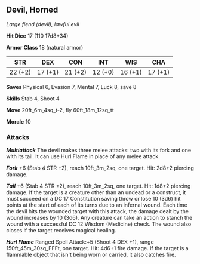 ## Devil, Horned

*Large fiend (devil), lawful evil*

**Hit Dice** 17 (110 17d8+34)

**Armor Class** 18 (natural armor)

| STR     | DEX     | CON     | INT     | WIS     | CHA     |
|---------|---------|---------|---------|---------|---------|
| 22 (+2) | 17 (+1) | 21 (+2) | 12 (+0) | 16 (+1) | 17 (+1) |

**Saves** Physical 6, Evasion 7, Mental 7, Luck 8, save 8

**Skills** Stab 4, Shoot 4

**Move** 20ft\_6m\_4sq\_t-2, fly 60ft\_18m\_12sq\_tt

**Morale** 10

### Attacks

***Multiattack*** The devil makes three melee attacks: two with its fork and one with its tail. It can use Hurl Flame in place of any melee attack.

***Fork*** +6 (Stab 4 STR +2), reach 10ft\_3m\_2sq, one target. Hit: 2d8+2 piercing damage.

***Tail*** +6 (Stab 4 STR +2), reach 10ft\_3m\_2sq, one target. Hit: 1d8+2 piercing damage. If the target is a creature other than an undead or a construct, it must succeed on a DC 17 Constitution saving throw or lose 10 (3d6) hit points at the start of each of its turns due to an infernal wound. Each time the devil hits the wounded target with this attack, the damage dealt by the wound increases by 10 (3d6). Any creature can take an action to stanch the wound with a successful DC 12 Wisdom (Medicine) check. The wound also closes if the target receives magical healing.

***Hurl Flame*** Ranged Spell Attack:+5 (Shoot 4 DEX +1), range 150ft\_45m\_30sq\_FFFt, one target. Hit: 4d6+1 fire damage. If the target is a flammable object that isn't being worn or carried, it also catches fire.

